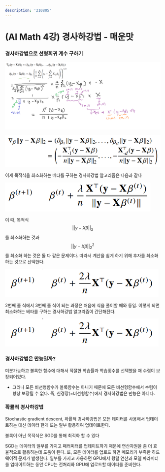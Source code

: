 ```yaml
---
description: '210805'
---
```


# \(AI Math 4강\) 경사하강법 - 매운맛

### 경사하강법으로 선형회귀 계수 구하기



![](../../../../.gitbook/assets/image%20%28759%29.png)

![](../../../../.gitbook/assets/image%20%28741%29.png)

이제 목적식을 최소화하는 베타를 구하는 경사하강법 알고리즘은 다음과 같다

![](../../../../.gitbook/assets/image%20%28765%29.png)

이 때, 목적식 $$ || y - X\beta || _2$$를 최소화하는 것과 $$ || y - X\beta || _2^2$$ 를 최소화 하는 것은 둘 다 같은 문제이다. 따라서 계산을 쉽게 하기 위해 후자를 최소화하는 것으로 선택한다.

![](../../../../.gitbook/assets/image%20%28774%29.png)

2번째 줄 식에서 3번째 줄 식이 되는 과정은 처음에 식을 풀이할 때와 동일. 이렇게 되면 최소화하는 베타를 구하는 경사하강법 알고리즘이 간단해진다.

![](../../../../.gitbook/assets/image%20%28762%29.png)



### 경사하강법은 만능일까?

미분가능하고 볼록한 함수에 대해서 적절한 학습률과 학습횟수를 선택했을 때 수렴이 보장되어있다.

* 그러나 모든 비선형함수가 볼록함수는 아니기 때문에 모든 비선형함수에서 수렴이 항상 보장될 수 없다. 즉, 신경망\(=비선형함수\)에서 경사하강법은 만능은 아니다.



### 확률적 경사하강법

Stochastic gradient descent, 확률적 경사하강법은 모든 데이터를 사용해서 업데이트하는 대신 데이터 한개 또는 일부 활용하여 업데이트한다.

볼록이 아닌 목적식은 SGD를 통해 최적화 할 수 있다

SGD는 데이터의 일부를 가지고 패러미터를 업데이트하기 때문에 연산자원을 좀 더 효율적으로 활용하는데 도움이 된다. 또, 모든 데이터를 업로드 하면 메모리가 부족한 하드웨어적 문제가 발생한다. 일부를 가지고 사용하면 GPU에서 행렬 연산과 모델 파라미터를 업데이트하는 동안 CPU는 전처리와 GPU에 업로드할 데이터를 준비한다.




